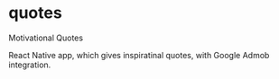 # quotes
Motivational Quotes

React Native app, which gives inspiratinal quotes, with Google Admob integration.
